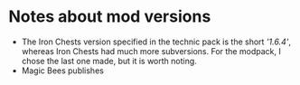 # Notes about mod versions

- The Iron Chests version specified in the technic pack is the short _'1.6.4'_,
whereas Iron Chests had much more subversions. For the modpack, I chose the
last one made, but it is worth noting.
- Magic Bees publishes
